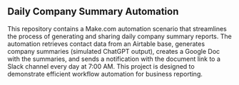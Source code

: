 ## Daily Company Summary Automation
This repository contains a Make.com automation scenario that streamlines the process of generating and sharing daily company summary reports. The automation retrieves contact data from an Airtable base, generates company summaries (simulated ChatGPT output), creates a Google Doc with the summaries, and sends a notification with the document link to a Slack channel every day at 7:00 AM. This project is designed to demonstrate efficient workflow automation for business reporting.

